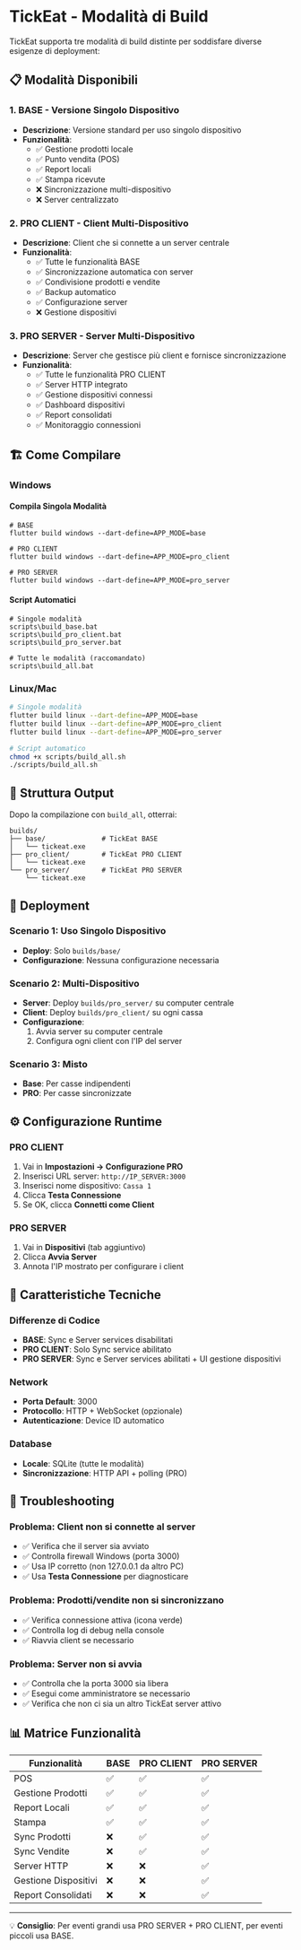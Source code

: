 # TickEat - Modalità di Build

TickEat supporta tre modalità di build distinte per soddisfare diverse esigenze di deployment:

## 📋 Modalità Disponibili

### 1. **BASE** - Versione Singolo Dispositivo
- **Descrizione**: Versione standard per uso singolo dispositivo
- **Funzionalità**: 
  - ✅ Gestione prodotti locale
  - ✅ Punto vendita (POS)
  - ✅ Report locali
  - ✅ Stampa ricevute
  - ❌ Sincronizzazione multi-dispositivo
  - ❌ Server centralizzato

### 2. **PRO CLIENT** - Client Multi-Dispositivo
- **Descrizione**: Client che si connette a un server centrale
- **Funzionalità**:
  - ✅ Tutte le funzionalità BASE
  - ✅ Sincronizzazione automatica con server
  - ✅ Condivisione prodotti e vendite
  - ✅ Backup automatico
  - ✅ Configurazione server
  - ❌ Gestione dispositivi

### 3. **PRO SERVER** - Server Multi-Dispositivo
- **Descrizione**: Server che gestisce più client e fornisce sincronizzazione
- **Funzionalità**:
  - ✅ Tutte le funzionalità PRO CLIENT
  - ✅ Server HTTP integrato
  - ✅ Gestione dispositivi connessi
  - ✅ Dashboard dispositivi
  - ✅ Report consolidati
  - ✅ Monitoraggio connessioni

## 🏗️ Come Compilare

### Windows

#### Compila Singola Modalità
```batch
# BASE
flutter build windows --dart-define=APP_MODE=base

# PRO CLIENT  
flutter build windows --dart-define=APP_MODE=pro_client

# PRO SERVER
flutter build windows --dart-define=APP_MODE=pro_server
```

#### Script Automatici
```batch
# Singole modalità
scripts\build_base.bat
scripts\build_pro_client.bat
scripts\build_pro_server.bat

# Tutte le modalità (raccomandato)
scripts\build_all.bat
```

### Linux/Mac
```bash
# Singole modalità
flutter build linux --dart-define=APP_MODE=base
flutter build linux --dart-define=APP_MODE=pro_client
flutter build linux --dart-define=APP_MODE=pro_server

# Script automatico
chmod +x scripts/build_all.sh
./scripts/build_all.sh
```

## 📁 Struttura Output

Dopo la compilazione con `build_all`, otterrai:

```
builds/
├── base/              # TickEat BASE
│   └── tickeat.exe
├── pro_client/        # TickEat PRO CLIENT
│   └── tickeat.exe
└── pro_server/        # TickEat PRO SERVER
    └── tickeat.exe
```

## 🚀 Deployment

### Scenario 1: Uso Singolo Dispositivo
- **Deploy**: Solo `builds/base/`
- **Configurazione**: Nessuna configurazione necessaria

### Scenario 2: Multi-Dispositivo
- **Server**: Deploy `builds/pro_server/` su computer centrale
- **Client**: Deploy `builds/pro_client/` su ogni cassa
- **Configurazione**: 
  1. Avvia server su computer centrale
  2. Configura ogni client con l'IP del server

### Scenario 3: Misto
- **Base**: Per casse indipendenti
- **PRO**: Per casse sincronizzate

## ⚙️ Configurazione Runtime

### PRO CLIENT
1. Vai in **Impostazioni → Configurazione PRO**
2. Inserisci URL server: `http://IP_SERVER:3000`
3. Inserisci nome dispositivo: `Cassa 1`
4. Clicca **Testa Connessione**
5. Se OK, clicca **Connetti come Client**

### PRO SERVER
1. Vai in **Dispositivi** (tab aggiuntivo)
2. Clicca **Avvia Server**
3. Annota l'IP mostrato per configurare i client

## 🔧 Caratteristiche Tecniche

### Differenze di Codice
- **BASE**: Sync e Server services disabilitati
- **PRO CLIENT**: Solo Sync service abilitato
- **PRO SERVER**: Sync e Server services abilitati + UI gestione dispositivi

### Network
- **Porta Default**: 3000
- **Protocollo**: HTTP + WebSocket (opzionale)
- **Autenticazione**: Device ID automatico

### Database
- **Locale**: SQLite (tutte le modalità)
- **Sincronizzazione**: HTTP API + polling (PRO)

## 🐛 Troubleshooting

### Problema: Client non si connette al server
- ✅ Verifica che il server sia avviato
- ✅ Controlla firewall Windows (porta 3000)
- ✅ Usa IP corretto (non 127.0.0.1 da altro PC)
- ✅ Usa **Testa Connessione** per diagnosticare

### Problema: Prodotti/vendite non si sincronizzano
- ✅ Verifica connessione attiva (icona verde)
- ✅ Controlla log di debug nella console
- ✅ Riavvia client se necessario

### Problema: Server non si avvia
- ✅ Controlla che la porta 3000 sia libera
- ✅ Esegui come amministratore se necessario
- ✅ Verifica che non ci sia un altro TickEat server attivo

## 📊 Matrice Funzionalità

| Funzionalità | BASE | PRO CLIENT | PRO SERVER |
|--------------|------|------------|------------|
| POS | ✅ | ✅ | ✅ |
| Gestione Prodotti | ✅ | ✅ | ✅ |
| Report Locali | ✅ | ✅ | ✅ |
| Stampa | ✅ | ✅ | ✅ |
| Sync Prodotti | ❌ | ✅ | ✅ |
| Sync Vendite | ❌ | ✅ | ✅ |
| Server HTTP | ❌ | ❌ | ✅ |
| Gestione Dispositivi | ❌ | ❌ | ✅ |
| Report Consolidati | ❌ | ❌ | ✅ |

---

💡 **Consiglio**: Per eventi grandi usa PRO SERVER + PRO CLIENT, per eventi piccoli usa BASE.
